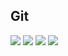 ## Git
![](https://github.com/fenixra73/Dnipro_DevOps_int_2020/blob/master/task1-git/screenshot/0.png  )
![](https://github.com/fenixra73/Dnipro_DevOps_int_2020/raw/master/task1-git/screenshot/pic1.png  )
![](https://github.com/fenixra73/Dnipro_DevOps_int_2020/raw/master/task1-git/screenshot/pic2.png  )
![](https://github.com/fenixra73/Dnipro_DevOps_int_2020/raw/master/task1-git/screenshot/pic3.png  )
